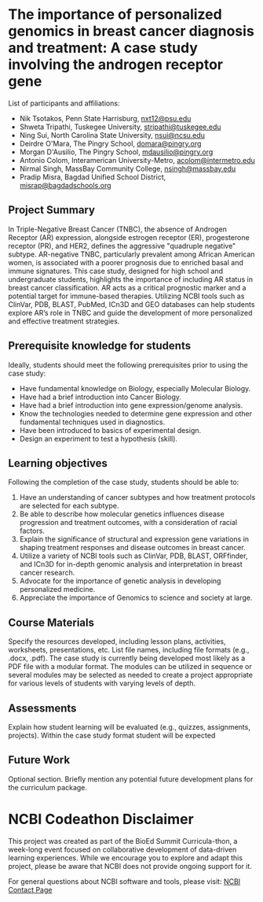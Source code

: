 # The importance of personalized genomics in breast cancer diagnosis and treatment: A case study involving the androgen receptor gene

List of participants and affiliations:
- Nik Tsotakos, Penn State Harrisburg, nxt12@psu.edu
- Shweta Tripathi, Tuskegee University, stripathi@tuskegee.edu
- Ning Sui, North Carolina State University, nsui@ncsu.edu
- Deirdre O'Mara, The Pingry School, domara@pingry.org
- Morgan D'Ausilio, The Pingry School, mdausilio@pingry.org
- Antonio Colom, Interamerican University-Metro, acolom@intermetro.edu
- Nirmal Singh, MassBay Community College, nsingh@massbay.edu
- Pradip Misra, Bagdad Unified School District, misrap@bagdadschools.org

## Project Summary
In Triple-Negative Breast Cancer (TNBC), the absence of Androgen Receptor (AR) expression, alongside estrogen receptor (ER), progesterone receptor (PR), and HER2, defines the aggressive "quadruple negative" subtype. AR-negative TNBC, particularly prevalent among African American women, is associated with a poorer prognosis due to enriched basal and immune signatures. This case study, designed for high school and undergraduate students, highlights the importance of including AR status in breast cancer classification. AR acts as a critical prognostic marker and a potential target for immune-based therapies. Utilizing NCBI tools such as ClinVar, PDB, BLAST, PubMed, ICn3D and GEO databases can help students explore AR’s role in TNBC and guide the development of more personalized and effective treatment strategies.


## Prerequisite knowledge for students
Ideally, students should meet the following prerequisites prior to using the case study: 
- Have fundamental knowledge on Biology, especially Molecular Biology.
- Have had a brief introduction into Cancer Biology.
- Have had a brief introduction into gene expression/genome analysis.
- Know the technologies needed to determine gene expression and other fundamental techniques used in diagnostics.
- Have been introduced to basics of experimental design.
- Design an experiment to test a hypothesis (skill).

## Learning objectives
Following the completion of the case study, students should be able to: 
1. Have an understanding of cancer subtypes and how treatment protocols are selected for each subtype.
2. Be able to describe how molecular genetics influences disease progression and treatment outcomes, with a consideration of racial factors.
3. Explain the significance of structural and expression gene variations in shaping treatment responses and disease outcomes in breast cancer.
4. Utilize a variety of NCBI tools such as ClinVar, PDB, BLAST, ORFfinder, and ICn3D for in-depth genomic analysis and interpretation in breast cancer research.
5. Advocate for the importance of genetic analysis in developing personalized medicine.
6. Appreciate the importance of Genomics to science and society at large.

## Course Materials
Specify the resources developed, including lesson plans, activities, worksheets, presentations, etc. List file names, including file formats (e.g., .docx, .pdf).
The case study is currently being developed most likely as a PDF file with a modular format. The modules can be utilized in sequence or several modules may be selected as needed to create a project appropriate for various levels of students with varying levels of depth.  

## Assessments
Explain how student learning will be evaluated (e.g., quizzes, assignments, projects).
Within the case study format student will be expected 

## Future Work
Optional section. Briefly mention any potential future development plans for the curriculum package.

# NCBI Codeathon Disclaimer
This project was created as part of the BioEd Summit Curricula-thon, a week-long event focused on collaborative development of data-driven learning experiences. While we encourage you to explore and adapt this project, please be aware that NCBI does not provide ongoing support for it.

For general questions about NCBI software and tools, please visit: [NCBI Contact Page](https://www.ncbi.nlm.nih.gov/home/about/contact/)

